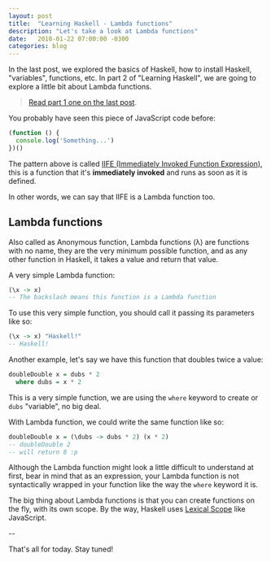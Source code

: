 ```yaml
---
layout: post
title:  "Learning Haskell - Lambda functions"
description: "Let's take a look at Lambda functions"
date:   2018-01-22 07:00:00 -0300
categories: blog
---
```


In the last post, we explored the basics of Haskell, how to install Haskell, "variables", functions, etc. In part 2 of "Learning Haskell", we are going to explore a little bit about Lambda functions.

> [Read part 1 one on the last post](/blog/2018/01/04/learning-haskell/).

You probably have seen this piece of JavaScript code before:

```javascript
(function () {
  console.log('Something...')
})()
```

The pattern above is called [IIFE (Immediately Invoked Function Expression)](http://benalman.com/news/2010/11/immediately-invoked-function-expression/), this is a function that it's **immediately invoked** and runs as soon as it is defined.

In other words, we can say that IIFE is a Lambda function too.

## Lambda functions

Also called as Anonymous function, Lambda functions (λ) are functions with no name, they are the very minimum possible function, and as any other function in Haskell, it takes a value and return that value.

A very simple Lambda function:

```haskell
(\x -> x)
-- The backslash means this function is a Lambda function
```

To use this very simple function, you should call it passing its parameters like so:

```haskell
(\x -> x) "Haskell!"
-- Haskell!
```

Another example, let's say we have this function that doubles twice a value:

```haskell
doubleDouble x = dubs * 2
  where dubs = x * 2
```

This is a very simple function, we are using the `where` keyword to create or `dubs` "variable", no big deal.

With Lambda function, we could write the same function like so:

```haskell
doubleDouble x = (\dubs -> dubs * 2) (x * 2)
-- doubleDouble 2
-- will return 8 :p
```

Although the Lambda function might look a little difficult to understand at first, bear in mind that as an expression, your Lambda function is not syntactically  wrapped in your function like the way the `where` keyword it is.

The big thing about Lambda functions is that you can create functions on the fly, with its own scope. By the way, Haskell uses [Lexical Scope](https://github.com/getify/You-Dont-Know-JS/blob/master/scope%20%26%20closures/ch2.md) like JavaScript.

--

That's all for today. Stay tuned!
